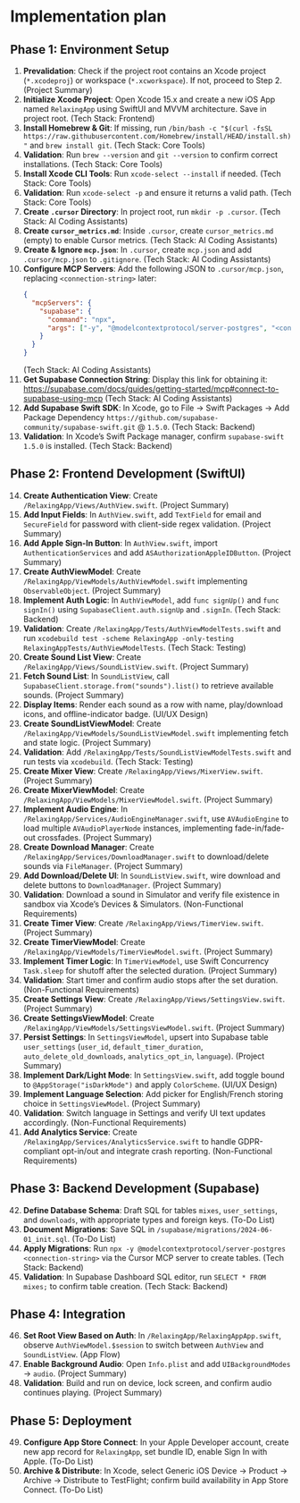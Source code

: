 # Implementation plan

## Phase 1: Environment Setup

1. **Prevalidation**: Check if the project root contains an Xcode project (`*.xcodeproj`) or workspace (`*.xcworkspace`). If not, proceed to Step 2. (Project Summary)
2. **Initialize Xcode Project**: Open Xcode 15.x and create a new iOS App named `RelaxingApp` using SwiftUI and MVVM architecture. Save in project root. (Tech Stack: Frontend)
3. **Install Homebrew & Git**: If missing, run `/bin/bash -c "$(curl -fsSL https://raw.githubusercontent.com/Homebrew/install/HEAD/install.sh)"` and `brew install git`. (Tech Stack: Core Tools)
4. **Validation**: Run `brew --version` and `git --version` to confirm correct installations. (Tech Stack: Core Tools)
5. **Install Xcode CLI Tools**: Run `xcode-select --install` if needed. (Tech Stack: Core Tools)
6. **Validation**: Run `xcode-select -p` and ensure it returns a valid path. (Tech Stack: Core Tools)
7. **Create `.cursor` Directory**: In project root, run `mkdir -p .cursor`. (Tech Stack: AI Coding Assistants)
8. **Create `cursor_metrics.md`**: Inside `.cursor`, create `cursor_metrics.md` (empty) to enable Cursor metrics. (Tech Stack: AI Coding Assistants)
9. **Create & Ignore `mcp.json`**: In `.cursor`, create `mcp.json` and add `.cursor/mcp.json` to `.gitignore`. (Tech Stack: AI Coding Assistants)
10. **Configure MCP Servers**: Add the following JSON to `.cursor/mcp.json`, replacing `<connection-string>` later:
    ```json
    {
      "mcpServers": {
        "supabase": {
          "command": "npx",
          "args": ["-y", "@modelcontextprotocol/server-postgres", "<connection-string>"]
        }
      }
    }
    ```
    (Tech Stack: AI Coding Assistants)
11. **Get Supabase Connection String**: Display this link for obtaining it: https://supabase.com/docs/guides/getting-started/mcp#connect-to-supabase-using-mcp (Tech Stack: AI Coding Assistants)
12. **Add Supabase Swift SDK**: In Xcode, go to File → Swift Packages → Add Package Dependency `https://github.com/supabase-community/supabase-swift.git` @ `1.5.0`. (Tech Stack: Backend)
13. **Validation**: In Xcode’s Swift Package manager, confirm `supabase-swift 1.5.0` is installed. (Tech Stack: Backend)

## Phase 2: Frontend Development (SwiftUI)

14. **Create Authentication View**: Create `/RelaxingApp/Views/AuthView.swift`. (Project Summary)
15. **Add Input Fields**: In `AuthView.swift`, add `TextField` for email and `SecureField` for password with client-side regex validation. (Project Summary)
16. **Add Apple Sign-In Button**: In `AuthView.swift`, import `AuthenticationServices` and add `ASAuthorizationAppleIDButton`. (Project Summary)
17. **Create AuthViewModel**: Create `/RelaxingApp/ViewModels/AuthViewModel.swift` implementing `ObservableObject`. (Project Summary)
18. **Implement Auth Logic**: In `AuthViewModel`, add `func signUp()` and `func signIn()` using `SupabaseClient.auth.signUp` and `.signIn`. (Tech Stack: Backend)
19. **Validation**: Create `/RelaxingApp/Tests/AuthViewModelTests.swift` and run `xcodebuild test -scheme RelaxingApp -only-testing RelaxingAppTests/AuthViewModelTests`. (Tech Stack: Testing)
20. **Create Sound List View**: Create `/RelaxingApp/Views/SoundListView.swift`. (Project Summary)
21. **Fetch Sound List**: In `SoundListView`, call `SupabaseClient.storage.from("sounds").list()` to retrieve available sounds. (Project Summary)
22. **Display Items**: Render each sound as a row with name, play/download icons, and offline-indicator badge. (UI/UX Design)
23. **Create SoundListViewModel**: Create `/RelaxingApp/ViewModels/SoundListViewModel.swift` implementing fetch and state logic. (Project Summary)
24. **Validation**: Add `/RelaxingApp/Tests/SoundListViewModelTests.swift` and run tests via `xcodebuild`. (Tech Stack: Testing)
25. **Create Mixer View**: Create `/RelaxingApp/Views/MixerView.swift`. (Project Summary)
26. **Create MixerViewModel**: Create `/RelaxingApp/ViewModels/MixerViewModel.swift`. (Project Summary)
27. **Implement Audio Engine**: In `/RelaxingApp/Services/AudioEngineManager.swift`, use `AVAudioEngine` to load multiple `AVAudioPlayerNode` instances, implementing fade-in/fade-out crossfades. (Project Summary)
28. **Create Download Manager**: Create `/RelaxingApp/Services/DownloadManager.swift` to download/delete sounds via `FileManager`. (Project Summary)
29. **Add Download/Delete UI**: In `SoundListView.swift`, wire download and delete buttons to `DownloadManager`. (Project Summary)
30. **Validation**: Download a sound in Simulator and verify file existence in sandbox via Xcode’s Devices & Simulators. (Non-Functional Requirements)
31. **Create Timer View**: Create `/RelaxingApp/Views/TimerView.swift`. (Project Summary)
32. **Create TimerViewModel**: Create `/RelaxingApp/ViewModels/TimerViewModel.swift`. (Project Summary)
33. **Implement Timer Logic**: In `TimerViewModel`, use Swift Concurrency `Task.sleep` for shutoff after the selected duration. (Project Summary)
34. **Validation**: Start timer and confirm audio stops after the set duration. (Non-Functional Requirements)
35. **Create Settings View**: Create `/RelaxingApp/Views/SettingsView.swift`. (Project Summary)
36. **Create SettingsViewModel**: Create `/RelaxingApp/ViewModels/SettingsViewModel.swift`. (Project Summary)
37. **Persist Settings**: In `SettingsViewModel`, upsert into Supabase table `user_settings` (`user_id`, `default_timer_duration`, `auto_delete_old_downloads`, `analytics_opt_in`, `language`). (Project Summary)
38. **Implement Dark/Light Mode**: In `SettingsView.swift`, add toggle bound to `@AppStorage("isDarkMode")` and apply `ColorScheme`. (UI/UX Design)
39. **Implement Language Selection**: Add picker for English/French storing choice in `SettingsViewModel`. (Project Summary)
40. **Validation**: Switch language in Settings and verify UI text updates accordingly. (Non-Functional Requirements)
41. **Add Analytics Service**: Create `/RelaxingApp/Services/AnalyticsService.swift` to handle GDPR-compliant opt-in/out and integrate crash reporting. (Non-Functional Requirements)

## Phase 3: Backend Development (Supabase)

42. **Define Database Schema**: Draft SQL for tables `mixes`, `user_settings`, and `downloads`, with appropriate types and foreign keys. (To-Do List)
43. **Document Migrations**: Save SQL in `/supabase/migrations/2024-06-01_init.sql`. (To-Do List)
44. **Apply Migrations**: Run `npx -y @modelcontextprotocol/server-postgres <connection-string>` via the Cursor MCP server to create tables. (Tech Stack: Backend)
45. **Validation**: In Supabase Dashboard SQL editor, run `SELECT * FROM mixes;` to confirm table creation. (Tech Stack: Backend)

## Phase 4: Integration

46. **Set Root View Based on Auth**: In `/RelaxingApp/RelaxingAppApp.swift`, observe `AuthViewModel.$session` to switch between `AuthView` and `SoundListView`. (App Flow)
47. **Enable Background Audio**: Open `Info.plist` and add `UIBackgroundModes` → `audio`. (Project Summary)
48. **Validation**: Build and run on device, lock screen, and confirm audio continues playing. (Project Summary)

## Phase 5: Deployment

49. **Configure App Store Connect**: In your Apple Developer account, create new app record for `RelaxingApp`, set bundle ID, enable Sign In with Apple. (To-Do List)
50. **Archive & Distribute**: In Xcode, select Generic iOS Device → Product → Archive → Distribute to TestFlight; confirm build availability in App Store Connect. (To-Do List)